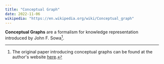 ```yaml
---
title: "Conceptual Graph"
date: 2022-11-06
wikipedia: "https://en.wikipedia.org/wiki/Conceptual_graph"
---
```


**Conceptual Graphs** are a formalism for knowledge representation introduced by John F. Sowa[^1].

[^1]: The original paper introducing conceptual graphs can be found at the author's website [here](https://www.jfsowa.com/cg/cg_hbook.pdf).

